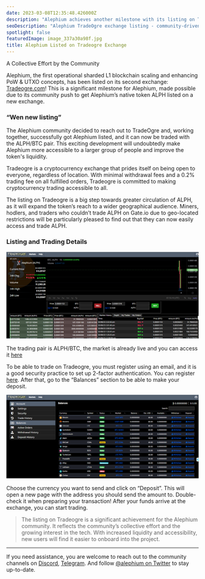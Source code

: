 ```yaml
---
date: 2023-03-08T12:35:48.426000Z
description: "Alephium achieves another milestone with its listing on TradeOgre exchange, made possible through collective community effort and support for the sharded blockchain platform."
seoDescription: "Alephium TradeOgre exchange listing - community-driven milestone. ALPH token trading on second exchange. Sharded blockchain platform growth."
spotlight: false
featuredImage: image_337a30a98f.jpg
title: Alephium Listed on Tradeogre Exchange
---
```

A Collective Effort by the Community

Alephium, the first operational sharded L1 blockchain scaling and enhancing PoW & UTXO concepts, has been listed on its second exchange: [Tradeogre.com](https://tradeogre.com/exchange/BTC-ALPH)! This is a significant milestone for Alephium, made possible due to its community push to get Alephium’s native token ALPH listed on a new exchange.

### “Wen new listing”

The Alephium community decided to reach out to TradeOgre and, working together, successfully got Alephium listed, and it can now be traded with the ALPH/BTC pair. This exciting development will undoubtedly make Alephium more accessible to a larger group of people and improve the token's liquidity.

Tradeogre is a cryptocurrency exchange that prides itself on being open to everyone, regardless of location. With minimal withdrawal fees and a 0.2% trading fee on all fulfilled orders, Tradeogre is committed to making cryptocurrency trading accessible to all.

The listing on Tradeogre is a big step towards greater circulation of ALPH, as it will expand the token’s reach to a wider geographical audience. Miners, hodlers, and traders who couldn’t trade ALPH on Gate.io due to geo-located restrictions will be particularly pleased to find out that they can now easily access and trade ALPH.

### Listing and Trading Details

![](image_6f668840a4.jpg)

The trading pair is ALPH/BTC, the market is already live and you can access it [here](https://tradeogre.com/exchange/BTC-ALPH)

To be able to trade on Tradeogre, you must register using an email, and it is a good security practice to set up 2-factor authentication. You can register [here](https://tradeogre.com/account/signin). After that, go to the “Balances” section to be able to make your deposit.

![](image_da12a9de73.jpg)

Choose the currency you want to send and click on “Deposit”. This will open a new page with the address you should send the amount to. Double-check it when preparing your transaction! After your funds arrive at the exchange, you can start trading.

> The listing on Tradeogre is a significant achievement for the Alephium community. It reflects the community’s collective effort and the growing interest in the tech. With increased liquidity and accessibility, new users will find it easier to onboard into the project.

---

If you need assistance, you are welcome to reach out to the community channels on [Discord](/discord), [Telegram](https://t.me/alephiumgroup). And follow [@alephium on Twitter](https://twitter.com/alephium) to stay up-to-date.
